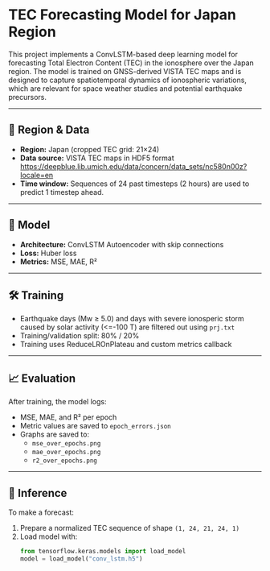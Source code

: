 # TEC Forecasting Model for Japan Region

This project implements a ConvLSTM-based deep learning model for forecasting Total Electron Content (TEC) in the ionosphere over the Japan region. The model is trained on GNSS-derived VISTA TEC maps and is designed to capture spatiotemporal dynamics of ionospheric variations, which are relevant for space weather studies and potential earthquake precursors.

---

## 📍 Region & Data
- **Region:** Japan (cropped TEC grid: 21×24)
- **Data source:** VISTA TEC maps in HDF5 format https://deepblue.lib.umich.edu/data/concern/data_sets/nc580n00z?locale=en
- **Time window:** Sequences of 24 past timesteps (2 hours) are used to predict 1 timestep ahead.

---

## 🧠 Model
- **Architecture:** ConvLSTM Autoencoder with skip connections
- **Loss:** Huber loss
- **Metrics:** MSE, MAE, R²

---

## 🛠 Training
- Earthquake days (Mw ≥ 5.0) and days with severe ionosperic storm caused by solar activity (<=-100 T) are filtered out using `prj.txt`
- Training/validation split: 80% / 20%
- Training uses ReduceLROnPlateau and custom metrics callback

---

## 📈 Evaluation
After training, the model logs:
- MSE, MAE, and R² per epoch
- Metric values are saved to `epoch_errors.json`
- Graphs are saved to:  
  - `mse_over_epochs.png`  
  - `mae_over_epochs.png`  
  - `r2_over_epochs.png`

---

## 🔮 Inference
To make a forecast:
1. Prepare a normalized TEC sequence of shape `(1, 24, 21, 24, 1)`
2. Load model with:
   ```python
   from tensorflow.keras.models import load_model
   model = load_model("conv_lstm.h5")
